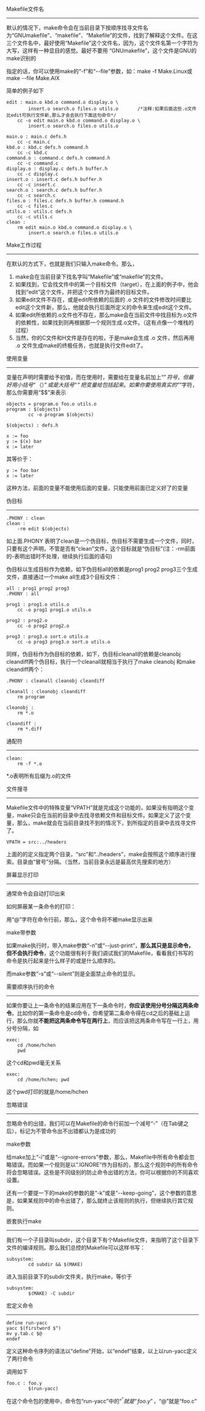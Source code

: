 Makefile文件名

------

默认的情况下，make命令会在当前目录下按顺序找寻文件名为“GNUmakefile”、“makefile”、“Makefile”的文件，找到了解释这个文件。在这三个文件名中，最好使用“Makefile”这个文件名，因为，这个文件名第一个字符为大写，这样有一种显目的感觉。最好不要用 “GNUmakefile”，这个文件是GNU的make识别的

指定的话，你可以使用make的“-f”和“--file”参数，如：make -f Make.Linux或make --file Make.AIX



简单的例子如下

```
edit : main.o kbd.o command.o display.o \
		insert.o search.o files.o utils.o       /*注释:如果后面这些.o文件比edit可执行文件新,那么才会去执行下面这句命令*/
	cc -o edit main.o kbd.o command.o display.o \
		insert.o search.o files.o utils.o

main.o : main.c defs.h
	cc -c main.c
kbd.o : kbd.c defs.h command.h
	cc -c kbd.c
command.o : command.c defs.h command.h
	cc -c command.c
display.o : display.c defs.h buffer.h
	cc -c display.c
insert.o : insert.c defs.h buffer.h
	cc -c insert.c
search.o : search.c defs.h buffer.h
	cc -c search.c
files.o : files.c defs.h buffer.h command.h
	cc -c files.c
utils.o : utils.c defs.h
	cc -c utils.c
clean :
	rm edit main.o kbd.o command.o display.o \
		insert.o search.o files.o utils.o
```



Make工作过程

------

在默认的方式下，也就是我们只输入make命令。那么，

1. make会在当前目录下找名字叫“Makefile”或“makefile”的文件。
2. 如果找到，它会找文件中的第一个目标文件（target），在上面的例子中，他会找到“edit”这个文件，并把这个文件作为最终的目标文件。
3. 如果edit文件不存在，或是edit所依赖的后面的 .o 文件的文件修改时间要比edit这个文件新，那么，他就会执行后面所定义的命令来生成edit这个文件。
4. 如果edit所依赖的.o文件也不存在，那么make会在当前文件中找目标为.o文件的依赖性，如果找到则再根据那一个规则生成.o文件。（这有点像一个堆栈的过程）
5. 当然，你的C文件和H文件是存在的啦，于是make会生成 .o 文件，然后再用 .o 文件生成make的终极任务，也就是执行文件edit了。



使用变量

------

变量在声明时需要给予初值，而在使用时，需要给在变量名前加上“$”符号，但最好用小括号“（）”或是大括号“{}”把变量给包括起来。如果你要使用真实的“$”字符，那么你需要用“$$”来表示

```
objects = program.o foo.o utils.o
program : $(objects)
        cc -o program $(objects)

$(objects) : defs.h
```



```
x := foo
y := $(x) bar
x := later
```

其等价于：

```
y := foo bar
x := later
```

这种方法，前面的变量不能使用后面的变量，只能使用前面已定义好了的变量











伪目标

------

```
.PHONY : clean
clean :
	-rm edit $(objects)
```

如上面.PHONY 表明了clean是一个伪目标，伪目标不需要生成一个文件，同时，只要有这个声明，不管是否有“clean”文件，这个目标就是“伪目标”(注：-rm前面的-表明出错时不处理，继续执行后面的语句)

伪目标以生成目标作为依赖，如下伪目标all的依赖是prog1 prog2 prog3三个生成文件，直接通过一个make all生成3个目标文件：

```
all : prog1 prog2 prog3
.PHONY : all

prog1 : prog1.o utils.o
	cc -o prog1 prog1.o utils.o

prog2 : prog2.o
	cc -o prog2 prog2.o

prog3 : prog3.o sort.o utils.o
	cc -o prog3 prog3.o sort.o utils.o
```

同样，伪目标作为伪目标的依赖，如下，伪目标cleanall的依赖是cleanobj cleandiff两个伪目标，执行一个cleanall就相当于执行了make cleanobj 和make cleandiff两个：

```
.PHONY : cleanall cleanobj cleandiff

cleanall : cleanobj cleandiff
	rm program

cleanobj :
	rm *.o

cleandiff :
	rm *.diff
```





通配符

------

```
clean:
	rm -f *.o
```

*.o表明所有后缀为.o的文件



文件搜寻

------

Makefile文件中的特殊变量“VPATH”就是完成这个功能的，如果没有指明这个变量，make只会在当前的目录中去找寻依赖文件和目标文件。如果定义了这个变量，那么，make就会在当前目录找不到的情况下，到所指定的目录中去找寻文件了。

```
VPATH = src:../headers
```

上面的的定义指定两个目录，“src”和“../headers”，make会按照这个顺序进行搜索。目录由“冒号”分隔。（当然，当前目录永远是最高优先搜索的地方）



屏幕显示打印

------

通常命令会自动打印出来

如何屏蔽某一条命令的打印：

用“@”字符在命令行前，那么，这个命令将不被make显示出来

make带参数

如果make执行时，带入make参数“-n”或“--just-print”，**那么其只是显示命令，但不会执行命令**，这个功能很有利于我们调试我们的Makefile，看看我们书写的命令是执行起来是什么样子的或是什么顺序的。

而make参数“-s”或“--silent”则是全面禁止命令的显示。



需要顺序执行的命令

------

如果你要让上一条命令的结果应用在下一条命令时，**你应该使用分号分隔这两条命令**。比如你的第一条命令是cd命令，你希望第二条命令得在cd之后的基础上运行，那么你就**不能把这两条命令写在两行上**，而应该把这两条命令写在一行上，用分号分隔，如

```
exec:
	cd /home/hchen
	pwd
```

这个cd和pwd毫无关系

```
exec:
	cd /home/hchen; pwd
```

这个pwd打印的就是/home/hchen



忽略错误

------

忽略命令的出错，我们可以在Makefile的命令行前加一个减号“-”（在Tab键之后），标记为不管命令出不出错都认为是成功的

make参数

给make加上“-i”或是“--ignore-errors”参数，那么，Makefile中所有命令都会忽略错误。而如果一个规则是以“.IGNORE”作为目标的，那么这个规则中的所有命令将会忽略错误。这些是不同级别的防止命令出错的方法，你可以根据你的不同喜欢设置。

还有一个要提一下的make的参数的是“-k”或是“--keep-going”，这个参数的意思是，如果某规则中的命令出错了，那么就终止该规则的执行，但继续执行其它规则。



嵌套执行make

------

我们有一个子目录叫subdir，这个目录下有个Makefile文件，来指明了这个目录下文件的编译规则。那么我们总控的Makefile可以这样书写：

```
subsystem:
        cd subdir && $(MAKE)
```

进入当前目录下的subdir文件夹，执行make，等价于

```
subsystem:
        $(MAKE) -C subdir
```



宏定义命令

------

```
define run-yacc
yacc $(firstword $^)
mv y.tab.c $@
endef
```

定义这种命令序列的语法以“define”开始，以“endef”结束，以上以run-yacc定义了两行命令

调用如下

```
foo.c : foo.y
        $(run-yacc)
```

在这个命令包的使用中，命令包“run-yacc”中的“$^”就是“foo.y”， “$@”就是“foo.c”